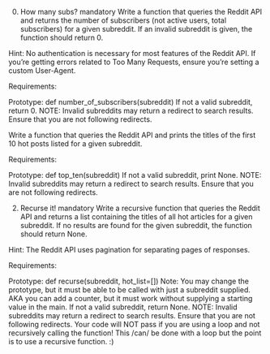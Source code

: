 0. How many subs?
mandatory
Write a function that queries the Reddit API and returns the number of subscribers (not active users, total subscribers) for a given subreddit. If an invalid subreddit is given, the function should return 0.

Hint: No authentication is necessary for most features of the Reddit API. If you’re getting errors related to Too Many Requests, ensure you’re setting a custom User-Agent.

Requirements:

Prototype: def number_of_subscribers(subreddit)
If not a valid subreddit, return 0.
NOTE: Invalid subreddits may return a redirect to search results. Ensure that you are not following redirects.


Write a function that queries the Reddit API and prints the titles of the first 10 hot posts listed for a given subreddit.

Requirements:

Prototype: def top_ten(subreddit)
If not a valid subreddit, print None.
NOTE: Invalid subreddits may return a redirect to search results. Ensure that you are not following redirects.

2. Recurse it!
mandatory
Write a recursive function that queries the Reddit API and returns a list containing the titles of all hot articles for a given subreddit. If no results are found for the given subreddit, the function should return None.

Hint: The Reddit API uses pagination for separating pages of responses.

Requirements:

Prototype: def recurse(subreddit, hot_list=[])
Note: You may change the prototype, but it must be able to be called with just a subreddit supplied. AKA you can add a counter, but it must work without supplying a starting value in the main.
If not a valid subreddit, return None.
NOTE: Invalid subreddits may return a redirect to search results. Ensure that you are not following redirects.
Your code will NOT pass if you are using a loop and not recursively calling the function! This /can/ be done with a loop but the point is to use a recursive function. :)
